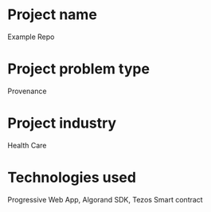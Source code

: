 # Project name
Example Repo

# Project problem type
Provenance

# Project industry
Health Care

# Technologies used
Progressive Web App, Algorand SDK, Tezos Smart contract
